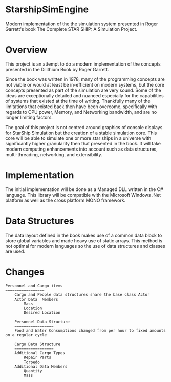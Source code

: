 StarshipSimEngine
=================

Modern implementation of the the simulation system presented in Roger Garrett's
book The Complete STAR SHIP: A Simulation Project.

Overview
=================
This project is an attempt to do a modern implementation of the concepts
presented in the Dilithium Book by Roger Garrett.

Since the book was written in 1978, many of the programming concepts are not
viable or would at least be in-efficient on modern systems, but the core 
concepts presented as part of the simulation are very sound. Some of the ideas
are exceptionally detailed and nuanced especially for the capabilities of systems
that existed at the time of writing. Thankfully many of the limitations that
existed back then have been overcome, specifically with regards to CPU power, 
Memory, and Networking bandwidth, and are no longer limiting factors.

The goal of this project is not centred around graphics of console displays
for StarShip Simulation but the creation of a stable simulation core. This core
will be able to simulate one or more star ships in a universe with significantly
higher granularity then that presented in the book. It will take modern computing
enhancements into account such as data structures, multi-threading, networking,
and extensibility.

Implementation
=================
The initial implementation will be done as a Managed DLL written in the C# 
language. This library will be compatible with the Microsoft Windows .Net 
platform as well as the cross platform MONO framework.

Data Structures
=================
The data layout defined in the book makes use of a common data block to store
global variables and made heavy use of static arrays. This method is not
optimal for modern languages so the use of data structures and classes
are used.

Changes
=================

	Personnel and Cargo items
	=================
		Cargo and People data structures share the base class Actor
		Actor Data  Members
			Mass
			Location
			Desired Location
			
		Personnel Data Structure
		=================
		Food and Water Consumptions changed from per hour to fixed amounts on a regular cycle
		
		Cargo Data Structure
		=================
		Additional Cargo Types
			Repair Parts
			Torpedo
		Additional Data Members
			Quantity
			Mass
	
	
	